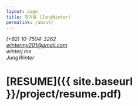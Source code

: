 ```yaml
---
layout: page
title: 정겨울 (JungWinter)
permalink: /about/
---
```


<script src="https://use.fontawesome.com/938223e0c9.js"></script>

<i class="fa fa-mobile" aria-hidden="true">(+82) 10-7504-3262</i>  
<i class="fa fa-envelope" aria-hidden="true">wintermy201@gmail.com</i>  
<i class="fa fa-home" aria-hidden="true">winterj.me</i>  
<i class="fa fa-github" aria-hidden="true">JungWinter</i>

# [RESUME]({{ site.baseurl }}/project/resume.pdf)


  